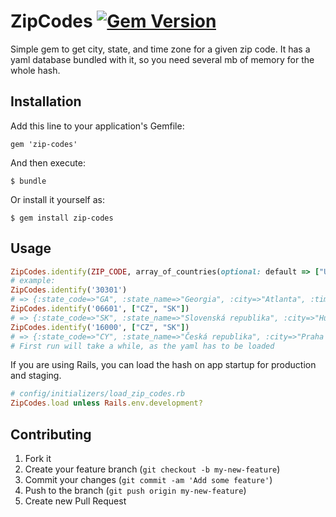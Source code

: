 # ZipCodes [![Gem Version](https://badge.fury.io/rb/zip-codes.png)](http://badge.fury.io/rb/zip-codes)

Simple gem to get city, state, and time zone for a given zip code. It has a yaml database bundled with it, so you need several mb of memory for the whole hash.

## Installation

Add this line to your application's Gemfile:

    gem 'zip-codes'

And then execute:

    $ bundle

Or install it yourself as:

    $ gem install zip-codes

## Usage

```ruby
ZipCodes.identify(ZIP_CODE, array_of_countries(optional: default => ["US"]))
# example:
ZipCodes.identify('30301')
# => {:state_code=>"GA", :state_name=>"Georgia", :city=>"Atlanta", :time_zone=>"America/New_York"}
ZipCodes.identify('06601', ["CZ", "SK"])
# => {:state_code=>"SK", :state_name=>"Slovenská republika", :city=>"Humenné 1"}
ZipCodes.identify('16000', ["CZ", "SK"])
# => {:state_code=>"CY", :state_name=>"Česká republika", :city=>"Praha 6"}
# First run will take a while, as the yaml has to be loaded
```

If you are using Rails, you can load the hash on app startup for production and staging.
```ruby
# config/initializers/load_zip_codes.rb
ZipCodes.load unless Rails.env.development?
```

## Contributing

1. Fork it
2. Create your feature branch (`git checkout -b my-new-feature`)
3. Commit your changes (`git commit -am 'Add some feature'`)
4. Push to the branch (`git push origin my-new-feature`)
5. Create new Pull Request
